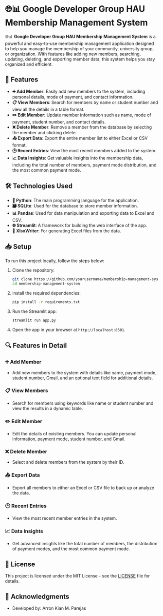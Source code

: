 
# 🌐📊 Google Developer Group HAU Membership Management System

🌐📊 **Google Developer Group HAU Membership Management System** is a powerful and easy-to-use membership management application designed to help you manage the membership of your community, university group, or organization. With features like adding new members, searching, updating, deleting, and exporting member data, this system helps you stay organized and efficient.

## 🚀 Features

- **➕ Add Member**: Easily add new members to the system, including personal details, mode of payment, and contact information.
- **📋 View Members**: Search for members by name or student number and view all the details in a table format.
- **✏️ Edit Member**: Update member information such as name, mode of payment, student number, and contact details.
- **❌ Delete Member**: Remove a member from the database by selecting the member and clicking delete.
- **📤 Export Data**: Export the entire member list to either Excel or CSV format.
- **🕒 Recent Entries**: View the most recent members added to the system.
- **📈 Data Insights**: Get valuable insights into the membership data, including the total number of members, payment mode distribution, and the most common payment mode.

## 🛠️ Technologies Used

- **🐍 Python**: The main programming language for the application.
- **🗃️ SQLite**: Used for the database to store member information.
- **📊 Pandas**: Used for data manipulation and exporting data to Excel and CSV.
- **🌐 Streamlit**: A framework for building the web interface of the app.
- **📝 XlsxWriter**: For generating Excel files from the data.

## 📥 Setup

To run this project locally, follow the steps below:

1. Clone the repository:
   ```bash
   git clone https://github.com/yourusername/membership-management-system.git
   cd membership-management-system
   ```

2. Install the required dependencies:
   ```bash
   pip install -r requirements.txt
   ```

3. Run the Streamlit app:
   ```bash
   streamlit run app.py
   ```

4. Open the app in your browser at `http://localhost:8501`.

## 🔍 Features in Detail

### ➕ Add Member
- Add new members to the system with details like name, payment mode, student number, Gmail, and an optional text field for additional details.

### 📋 View Members
- Search for members using keywords like name or student number and view the results in a dynamic table.

### ✏️ Edit Member
- Edit the details of existing members. You can update personal information, payment mode, student number, and Gmail.

### ❌ Delete Member
- Select and delete members from the system by their ID.

### 📤 Export Data
- Export all members to either an Excel or CSV file to back up or analyze the data.

### 🕒 Recent Entries
- View the most recent member entries in the system.

### 📈 Data Insights
- Get advanced insights like the total number of members, the distribution of payment modes, and the most common payment mode.

## 📝 License

This project is licensed under the MIT License - see the [LICENSE](LICENSE) file for details.

## 🙏 Acknowledgments

- Developed by: Arron Kian M. Parejas
